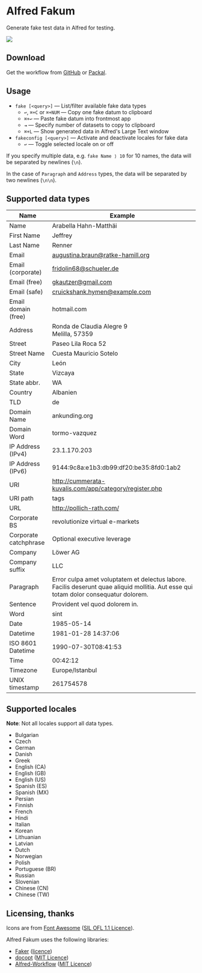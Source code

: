 # Alfred Fakum #

Generate fake test data in Alfred for testing.

![][demo]

## Download ##

Get the workflow from [GitHub][gh-releases] or [Packal][packal].

## Usage ##

- `fake [<query>]` — List/filter available fake data types
    - `↩`, `⌘+C` or `⌘+NUM` — Copy one fake datum to clipboard
    - `⌘+↩` — Paste fake datum into frontmost app
    - `⇥` — Specify number of datasets to copy to clipboard
    - `⌘+L` — Show generated data in Alfred's Large Text window
- `fakeconfig [<query>]` — Activate and deactivate locales for fake data
    - `↩` — Toggle selected locale on or off

If you specify multiple data, e.g. `fake Name ⟩ 10` for 10 names, the data
will be separated by newlines (`\n`).

In the case of `Paragraph` and `Address` types, the data will be separated
by two newlines (`\n\n`).

## Supported data types ##

 | Name | Example |
 |-- |--|
| Name | Arabella Hahn-Matthäi |
| First Name | Jeffrey |
| Last Name | Renner |
| Email | augustina.braun@ratke-hamill.org |
| Email (corporate) | fridolin68@schueler.de |
| Email (free) | gkautzer@gmail.com |
| Email (safe) | cruickshank.hymen@example.com |
| Email domain (free) | hotmail.com |
| Address | Ronda de Claudia Alegre 9<br>Melilla, 57359 |
| Street | Paseo Lila Roca 52 |
| Street Name | Cuesta Mauricio Sotelo |
| City | León |
| State | Vizcaya |
| State abbr. | WA |
| Country | Albanien |
| TLD | de |
| Domain Name | ankunding.org |
| Domain Word | tormo-vazquez |
| IP Address (IPv4) | 23.1.170.203 |
| IP Address (IPv6) | 9144:9c8a:e1b3:db99:df20:be35:8fd0:1ab2 |
| URI | http://cummerata-kuvalis.com/app/category/register.php |
| URI path | tags |
| URL | http://pollich-rath.com/ |
| Corporate BS | revolutionize virtual e-markets |
| Corporate catchphrase | Optional executive leverage |
| Company | Löwer AG |
| Company suffix | LLC |
| Paragraph | Error culpa amet voluptatem et delectus labore. Facilis deserunt quae aliquid mollitia. Aut esse qui totam dolor consequatur dolorem. |
| Sentence | Provident vel quod dolorem in. |
| Word | sint |
| Date | 1985-05-14 |
| Datetime | 1981-01-28 14:37:06 |
| ISO 8601 Datetime | 1990-07-30T08:41:53 |
| Time | 00:42:12 |
| Timezone | Europe/Istanbul |
| UNIX timestamp | 261754578 |


## Supported locales ##

**Note**: Not all locales support all data types.

- Bulgarian
- Czech
- German
- Danish
- Greek
- English (CA)
- English (GB)
- English (US)
- Spanish (ES)
- Spanish (MX)
- Persian
- Finnish
- French
- Hindi
- Italian
- Korean
- Lithuanian
- Latvian
- Dutch
- Norwegian
- Polish
- Portuguese (BR)
- Russian
- Slovenian
- Chinese (CN)
- Chinese (TW)

## Licensing, thanks ##

Icons are from [Font Awesome][font-awesome] ([SIL OFL 1.1 Licence][sil]).

Alfred Fakum uses the following libraries:

- [Faker][faker] ([licence][faker-licence])
- [docopt][docopt] ([MIT Licence][mit])
- [Alfred-Workflow][alfred-workflow] ([MIT Licence][mit])

[gh-releases]: https://github.com/deanishe/alfred-fakeum/releases
[packal]: http://www.packal.org/workflow/fakeum
[mit]: http://opensource.org/licenses/MIT
[alfred-workflow]: http://www.deanishe.net/alfred-workflow/
[font-awesome]: http://fortawesome.github.io/Font-Awesome/
[docopt]: http://docopt.org/
[faker]: http://www.joke2k.net/faker/
[faker-licence]: https://github.com/joke2k/faker/blob/master/LICENSE.txt
[sil]: http://scripts.sil.org/OFL
[demo]: demo.gif
